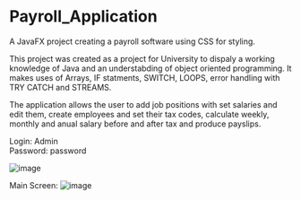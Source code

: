 # Payroll_Application
A JavaFX project creating a payroll software using CSS for styling.  

This project was created as a project for University to dispaly a working knowledge of Java and an understabding of object oriented programming. It makes uses of Arrays, IF statments, SWITCH, LOOPS, error handling with TRY CATCH and STREAMS.  

The application allows the user to add job positions with set salaries and edit them, create employees and set their tax codes, calculate weekly, monthly and anual salary before and after tax and produce payslips. 

Login: Admin  
Password: password

![image](https://user-images.githubusercontent.com/71260255/93091284-cc843d80-f695-11ea-9f2c-e0aabb20cbbc.png)


Main Screen:
![image](https://user-images.githubusercontent.com/71260255/93091772-7368d980-f696-11ea-8ae8-4e659b2c324a.png)
